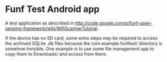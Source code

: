 Funf Test Android app
===========

A test application as described in http://code.google.com/p/funf-open-sensing-framework/wiki/WifiScannerTutorial .

If the device has no SD card, some extra steps may be required to access the archived SQLite .db files because the com.example.funftest/ directory is somehow invisible.
One example is to use some file management app to copy them to Downloads/ and access from there.

